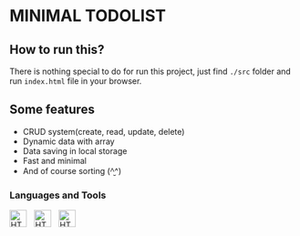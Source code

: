 # MINIMAL TODOLIST

## How to run this?
There is nothing special to do for run this project, just find `./src` folder and run `index.html` file in your browser.

## Some features
- CRUD system(create, read, update, delete)
- Dynamic data with array
- Data saving in local storage
- Fast and minimal
- And of course sorting (^̮^)

### Languages and Tools
<img align="left" alt="HTML" width="30px" style="padding-right:10px" src="https://cdn.worldvectorlogo.com/logos/html-1.svg">
<img align="left" alt="HTML" width="30px" style="padding-right:10px" src="https://cdn.worldvectorlogo.com/logos/css-3.svg">
<img align="left" alt="HTML" width="30px" style="padding-right:10px" src="https://cdn.worldvectorlogo.com/logos/javascript-1.svg">
<br />
